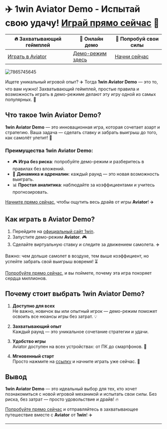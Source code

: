 # ✈️ 1win Aviator Demo - Испытай свою удачу! [Играй прямо сейчас](https://brandplay.link/6F5VqbyZ) 🚀

| **🔥 Захватывающий геймплей** | **📲 Онлайн демо** | **🚀 Попробуй свои силы** |
|-------------------------------|---------------------|----------------------------|
| [Играть в Aviator](https://brandplay.link/6F5VqbyZ) | [Демо-режим здесь](https://brandplay.link/6F5VqbyZ) | [Начни сейчас](https://brandplay.link/6F5VqbyZ) |

![7865745645](https://github.com/user-attachments/assets/98b15cbf-0492-484a-951d-a0c1fe7c3fc6)

Ищете уникальный игровой опыт? ✈️ Тогда **1win Aviator Demo** — это то, что вам нужно! Захватывающий геймплей, простые правила и возможность играть в демо-режиме делают эту игру одной из самых популярных. 🌟

## Что такое 1win Aviator Demo?

**1win Aviator Demo** — это инновационная игра, которая сочетает азарт и стратегию. Ваша задача — сделать ставку и забрать выигрыш до того, как самолёт улетит! 🛫

### Преимущества 1win Aviator Demo:
- 🎮 **Игра без риска**: попробуйте демо-режим и разберитесь в правилах без вложений.  
- 🚀 **Динамика и адреналин**: каждый раунд — это новая возможность выиграть.  
- 📊 **Простая аналитика**: наблюдайте за коэффициентами и учитесь прогнозировать.  

[Начните прямо сейчас](https://brandplay.link/6F5VqbyZ), чтобы ощутить весь драйв от игры **Aviator**! ✈️

## Как играть в Aviator Demo?

1. Перейдите на [официальный сайт 1win](https://brandplay.link/6F5VqbyZ).  
2. Запустите демо-режим **Aviator**. 🎮  
3. Сделайте виртуальную ставку и следите за движением самолета. ✈️  

Важно: чем дольше самолет в воздухе, тем выше коэффициент, но успейте забрать свой выигрыш вовремя! ⏳

[Попробуйте прямо сейчас](https://brandplay.link/6F5VqbyZ), и вы поймете, почему эта игра покоряет сердца миллионов.

## Почему стоит выбрать 1win Aviator Demo?

1. **Доступно для всех**  
   Не важно, новичок вы или опытный игрок — демо-режим поможет освоить все нюансы игры без затрат. 💡  

2. **Захватывающий опыт**  
   Каждый раунд — это уникальное сочетание стратегии и удачи.  

3. **Удобство игры**  
   Aviator доступен на всех устройствах: от ПК до смартфонов. 📱  

4. **Мгновенный старт**  
   Просто нажмите на [ссылку](https://brandplay.link/6F5VqbyZ) и начните играть уже сейчас. 🚀  

## Вывод

**1win Aviator Demo** — это идеальный выбор для тех, кто хочет познакомиться с новой игровой механикой и испытать свои силы. Без риска, без затрат — просто удовольствие и драйв! 🔥

[Попробуйте прямо сейчас](https://brandplay.link/6F5VqbyZ) и отправляйтесь в захватывающее путешествие вместе с **Aviator** от **1win**! ✈️

---

